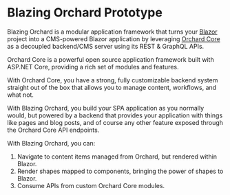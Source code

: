# Blazing Orchard Prototype

Blazing Orchard is a modular application framework that turns your [Blazor](https://dotnet.microsoft.com/apps/aspnet/web-apps/blazor) project into a CMS-powered Blazor application by leveraging [Orchard Core](https://github.com/OrchardCMS/OrchardCore/blob/dev/README.md) as a decoupled backend/CMS server using its REST & GraphQL APIs.

Orchard Core is a powerful open source application framework built with ASP.NET Core, providing a rich set of modules and features.

With Orchard Core, you have a strong, fully customizable backend system straight out of the box that allows you to manage content, workflows, and what not.

With Blazing Orchard, you build your SPA application as you normally would, but powered by a backend that provides your application with things like pages and blog posts, and of course any other feature exposed through the Orchard Core API endpoints.

With Blazing Orchard, you can:

1. Navigate to content items managed from Orchard, but rendered within Blazor.
1. Render shapes mapped to components, bringing the power of shapes to Blazor.
1. Consume APIs from custom Orchard Core modules.
